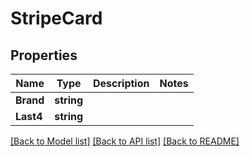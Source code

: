 # StripeCard

## Properties

Name | Type | Description | Notes
------------ | ------------- | ------------- | -------------
**Brand** | **string** |  | 
**Last4** | **string** |  | 

[[Back to Model list]](../README.md#documentation-for-models) [[Back to API list]](../README.md#documentation-for-api-endpoints) [[Back to README]](../README.md)



